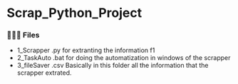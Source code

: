 # Scrap_Python_Project
<h3> 👨🏻‍💻 Files </h3>

- 1_Scrapper .py for extranting the information f1 
- 2_TaskAuto .bat for doing the automatization in windows of the scrapper
- 3_fileSaver .csv Basically in this folder all the information that the scrapper extrated.


